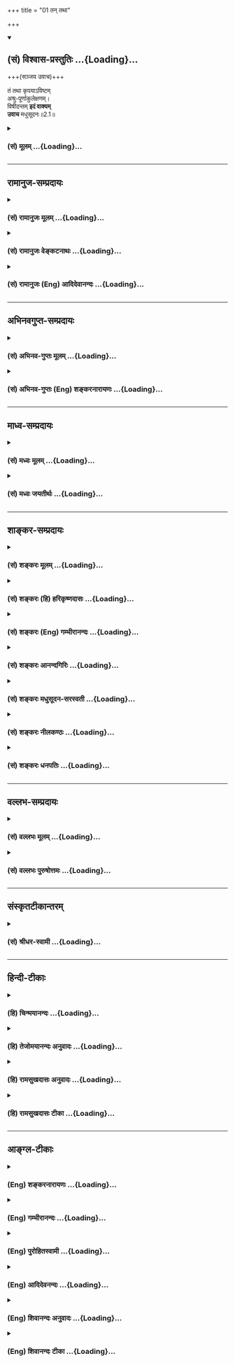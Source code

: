 +++
title = "01 तन् तथा"

+++
<div class="js_include" newlevelforh1="2" title="(सं) विश्वास-प्रस्तुतिः" unfilled url="/purANam_vaiShNavam/mahAbhAratam/06-bhIShma-parva/03-bhagavad-gItA-parva/saMskRtam/vishvAsa-prastutiH/02_sAnkhya-yogaH_sarva-/01_tan_tathA.md">
<details open><summary><h2>(सं) विश्वास-प्रस्तुतिः ...{Loading}...</h2></summary>

+++(सञ्जय उवाच)+++


तं तथा कृपयाऽविष्टम्  
अश्रु-पूर्णाकुलेक्षणम्।  
विषीदन्तम् **इदं वाक्यम्**  
**उवाच** मधुसूदनः॥2.1॥
</details>
</div>
<div class="js_include collapsed" newlevelforh1="3" title="(सं) मूलम्" unfilled url="/purANam_vaiShNavam/mahAbhAratam/06-bhIShma-parva/03-bhagavad-gItA-parva/saMskRtam/mUlam/02_sAnkhya-yogaH_sarva-/01_tan_tathA.md">
<details><summary><h3>(सं) मूलम् ...{Loading}...</h3></summary>

सञ्जय उवाच  
तं तथा कृपयाऽविष्टमश्रुपूर्णाकुलेक्षणम्।  
विषीदन्तमिदं वाक्यमुवाच मधुसूदनः।।2.1।।
</details>
</div>


_________________
## रामानुज-सम्प्रदायः
<div class="js_include collapsed" newlevelforh1="3" title="(सं) रामानुजः मूलम्" unfilled url="/purANam_vaiShNavam/mahAbhAratam/06-bhIShma-parva/03-bhagavad-gItA-parva/saMskRtam/rAmAnujaH/mUlam/02_sAnkhya-yogaH_sarva-/01_tan_tathA.md">
<details><summary><h3>(सं) रामानुजः मूलम् ...{Loading}...</h3></summary>

।।2.1।। संजय उवाच श्रीभगवानुवाच एवम् उपविष्टे पार्थे कुतः अयम् अस्थाने
समुत्थितः शोक इति आक्षिप्य तम् इमं विषमस्थं शोकम् अविद्वत्सेवितं
परलोकविरोधिनम् अकीर्तिकरम् अतिक्षुद्रं हृदयदौर्बल्यकृतं परित्यज्य
युद्धाय उत्तिष्ठ इति श्रीभगवान् उवाच।  

</details>
</div>
<div class="js_include collapsed" newlevelforh1="3" title="(सं) रामानुजः वेङ्कटनाथः" unfilled url="/purANam_vaiShNavam/mahAbhAratam/06-bhIShma-parva/03-bhagavad-gItA-parva/saMskRtam/rAmAnujaH/venkaTanAthaH/02_sAnkhya-yogaH_sarva-/01_tan_tathA.md">
<details><summary><h3>(सं) रामानुजः वेङ्कटनाथः ...{Loading}...</h3></summary>

  
  
।।2.1।। अथ शोकापनोदनविषयो द्वितीयोऽध्याय आरभ्यते।
सञ्जयवाक्याविच्छेदेऽपिसञ्जय उवाच इति
निर्देशोऽध्यायान्तरारम्भरूपतयाऽन्योक्तिशङ्कापरिहाराय। तं तथा इत्यादि
श्लोकत्रयं व्याख्याति एवमिति। विषीदन्तम् इत्यन्तस्य
पूर्वाध्यायोक्तानुवादत्वं सूचयितुंएवमुपविष्टे पार्थे इत्युक्तम्। तथा इति
अस्थान इत्यर्थः। कृपा च आन्तरो विषादः ततः अश्रुपूर्णाकुलेक्षणं
बाह्यशोकेनाप्याविष्टमित्यर्थः। विषीदन्तं पूर्वाध्यायोक्तरीत्या विषादं
प्राप्योविष्टम्। मधुसूदनशब्देन शोकमूलरजस्तमोनिबर्हणत्वं सूचितम्। अस्थाने
इति विषमशब्दोपचरितार्थः। कश्मलमिह मूर्च्छाकल्पः शोकःशोकसंविग्नमानसः 1।47
इति प्रकृतत्वात्। प्रख्यातवंशवीर्यश्रुतादिसूचकाः अर्जुनपार्थपरन्तपेति
शब्दाः कौन्तेयत्वात्त्वयि आक्षेपकाकुगर्भा इत्यभिप्रायेणआक्षिप्य
इत्युक्तम्। कुतः शब्दश्च हेत्वाभासस्य हेतुतां प्रक्षिपन् धिक्कारगर्भः।
परान् तापयतीति परन्तपः। क्लैब्यमिह कातर्यम् तत्हृदयदौर्बल्यशब्देन
विवृतम्। पूर्वश्लोकस्थविशेषणानामप्यत्र
कातर्यत्याज्यताहेतुत्वादर्थतस्तान्यप्यत्र सङ्गमयति तमिमं
विषमस्थमित्यादिना। अतत्त्वेभ्यः आरात् दूरात् याता बुद्धिर्येषां ते
आर्याः विद्वांसः तदन्ये तु अनार्याः। अस्वर्ग्यम् इत्यत्राविशेषात्
स्वर्गशब्दः परलोकमात्रोपलक्षकः। नञश्चात्र विरोधिपरतया
स्वर्ग्यशब्दनिर्दिष्टस्वर्गहेतुविरोधित्वेऽर्थतस्तत्फलविरोधात्परलोकविरोधिनमित्युक्तम्।
क्षुद्रशब्दस्यान्न सङ्कोचकाभावेनापेक्षिकक्षुद्रविषयत्वायोगात्
महत्तरस्यार्जुनस्य तथाविधावस्थापर्यालोचनाच्च काष्ठाप्राप्तं क्षुद्रत्वं
विवक्षितमिति दर्शयितुंअतिक्षुद्रम् इत्युक्तम्। कार्ये कारणोपचार इति वा
कारणत्यागस्य कार्यत्यागार्थतया पूर्वोत्तरश्लोकफलितार्थविवक्षया
वाहृदयदौर्बल्यकृतम् इत्युक्तम् अदृढहृदयत्वकृतमित्यर्थः। परन्तप इत्यनेन
ज्ञापितं प्राकरणिकमर्थमध्याहृत्योक्तंयुद्धायोत्तिष्ठेति।  
  
  

</details>
</div>
<div class="js_include collapsed" newlevelforh1="3" title="(सं) रामानुजः (Eng) आदिदेवानन्दः" unfilled url="/purANam_vaiShNavam/mahAbhAratam/06-bhIShma-parva/03-bhagavad-gItA-parva/saMskRtam/rAmAnujaH/english/AdidevAnandaH/02_sAnkhya-yogaH_sarva-/01_tan_tathA.md">
<details><summary><h3>(सं) रामानुजः (Eng) आदिदेवानन्दः ...{Loading}...</h3></summary>

2.1 - 2.3 Sanjaya said - Lord said When Arjuna thus sat, the Lord,
opposing his action, said: 'What is the reason for your misplaced grief;
Arise for battle, abandoning this grief, which has arisen in a critical
situation, which can come only in men of wrong understanding, which is
an obstacle for reaching heaven, which does not confer fame on you,
which is very mean, and which is caused by faint-heartedness.

</details>
</div>


_________________
## अभिनवगुप्त-सम्प्रदायः
<div class="js_include collapsed" newlevelforh1="3" title="(सं) अभिनव-गुप्तः मूलम्" unfilled url="/purANam_vaiShNavam/mahAbhAratam/06-bhIShma-parva/03-bhagavad-gItA-parva/saMskRtam/abhinava-guptaH/mUlam/02_sAnkhya-yogaH_sarva-/01_tan_tathA.md">
<details><summary><h3>(सं) अभिनव-गुप्तः मूलम् ...{Loading}...</h3></summary>

  
  
।।2.1।। No commentary.  

</details>
</div>
<div class="js_include collapsed" newlevelforh1="3" title="(सं) अभिनव-गुप्तः (Eng) शङ्करनारायणः" unfilled url="/purANam_vaiShNavam/mahAbhAratam/06-bhIShma-parva/03-bhagavad-gItA-parva/saMskRtam/abhinava-guptaH/english/shankaranArAyaNaH/02_sAnkhya-yogaH_sarva-/01_tan_tathA.md">
<details><summary><h3>(सं) अभिनव-गुप्तः (Eng) शङ्करनारायणः ...{Loading}...</h3></summary>

2.1 Sri Abhinavagupta did not comment upon this sloka.

</details>
</div>


_________________
## माध्व-सम्प्रदायः
<div class="js_include collapsed" newlevelforh1="3" title="(सं) मध्वः मूलम्" unfilled url="/purANam_vaiShNavam/mahAbhAratam/06-bhIShma-parva/03-bhagavad-gItA-parva/saMskRtam/madhvaH/mUlam/02_sAnkhya-yogaH_sarva-/01_tan_tathA.md">
<details><summary><h3>(सं) मध्वः मूलम् ...{Loading}...</h3></summary>

।।2.1।। Sri Madhvacharya did not comment on this sloka. The commentary
starts from 2.11.  
  

</details>
</div>
<div class="js_include collapsed" newlevelforh1="3" title="(सं) मध्वः जयतीर्थः" unfilled url="/purANam_vaiShNavam/mahAbhAratam/06-bhIShma-parva/03-bhagavad-gItA-parva/saMskRtam/madhvaH/jayatIrthaH/02_sAnkhya-yogaH_sarva-/01_tan_tathA.md">
<details><summary><h3>(सं) मध्वः जयतीर्थः ...{Loading}...</h3></summary>

।।2.1।। Sri Jayatirtha did not comment on this sloka. The commentary
starts from 2.11.  
  

</details>
</div>


_________________
## शाङ्कर-सम्प्रदायः
<div class="js_include collapsed" newlevelforh1="3" title="(सं) शङ्करः मूलम्" unfilled url="/purANam_vaiShNavam/mahAbhAratam/06-bhIShma-parva/03-bhagavad-gItA-parva/saMskRtam/shankaraH/mUlam/02_sAnkhya-yogaH_sarva-/01_tan_tathA.md">
<details><summary><h3>(सं) शङ्करः मूलम् ...{Loading}...</h3></summary>

2.1 Sri Sankaracharya did not comment on this sloka. The commentary
starts from 2.10.  
  

</details>
</div>
<div class="js_include collapsed" newlevelforh1="3" title="(सं) शङ्करः (हि) हरिकृष्णदासः" unfilled url="/purANam_vaiShNavam/mahAbhAratam/06-bhIShma-parva/03-bhagavad-gItA-parva/saMskRtam/shankaraH/hindI/harikRShNadAsaH/02_sAnkhya-yogaH_sarva-/01_tan_tathA.md">
<details><summary><h3>(सं) शङ्करः (हि) हरिकृष्णदासः ...{Loading}...</h3></summary>

।।2.1।। No such translation is available. Translation starts from 2.10  
  

</details>
</div>
<div class="js_include collapsed" newlevelforh1="3" title="(सं) शङ्करः (Eng) गम्भीरानन्दः" unfilled url="/purANam_vaiShNavam/mahAbhAratam/06-bhIShma-parva/03-bhagavad-gItA-parva/saMskRtam/shankaraH/english/gambhIrAnandaH/02_sAnkhya-yogaH_sarva-/01_tan_tathA.md">
<details><summary><h3>(सं) शङ्करः (Eng) गम्भीरानन्दः ...{Loading}...</h3></summary>

2.1 Sri Sankaracharya did not comment on this sloka. The commentary
starts from 2.10.

</details>
</div>
<div class="js_include collapsed" newlevelforh1="3" title="(सं) शङ्करः आनन्दगिरिः" unfilled url="/purANam_vaiShNavam/mahAbhAratam/06-bhIShma-parva/03-bhagavad-gItA-parva/saMskRtam/shankaraH/AnandagiriH/02_sAnkhya-yogaH_sarva-/01_tan_tathA.md">
<details><summary><h3>(सं) शङ्करः आनन्दगिरिः ...{Loading}...</h3></summary>

।।2.1।। अहिंसा परमो धर्मो भिक्षाशनं चेत्येवंलक्षणया बुद्ध्या
युद्धवैमुख्यमर्जुनस्य श्रुत्वा स्वपुत्राणां राज्यैश्वर्यमप्रचलितमवधार्य
स्वस्थहृदयं धृतराष्ट्रं दृष्ट्वा तस्य दुराशामपनेष्यामीति मनीषया संजयस्तं
प्रत्युक्तवानित्याह **संजय इति।** परमेश्वरेण स्मार्यमाणोऽपि
कृत्याकृत्ये सहसा नार्जुनः सस्मार विपर्ययप्रयुक्तस्य शोकस्य
दृढतरमोहहेतुत्वात्तथापि तं भगवान्नोपेक्षितवानित्याह **तं तथेति।** तं
प्रकृतं पार्थं तथा स्वजनमरणप्रसङ्गदर्शनेन कृपया
करुणयाविष्टमधिष्ठितमश्रुभिः पूर्णे समाकुले चेक्षणे यस्य
तमश्रुव्याप्ततरलाक्षं विषीदन्तं शोचन्तमिदं वक्ष्यमाणं वाक्यं सोपपत्तिकं
वचनं मधुनामानमसुरं सूदितवानिति मधुसूदनो भोगवानुक्तवान्नतु
यथोक्तमर्जुनमुपेक्षितवानित्यर्थः।  

</details>
</div>
<div class="js_include collapsed" newlevelforh1="3" title="(सं) शङ्करः मधुसूदन-सरस्वती" unfilled url="/purANam_vaiShNavam/mahAbhAratam/06-bhIShma-parva/03-bhagavad-gItA-parva/saMskRtam/shankaraH/madhusUdana-sarasvatI/02_sAnkhya-yogaH_sarva-/01_tan_tathA.md">
<details><summary><h3>(सं) शङ्करः मधुसूदन-सरस्वती ...{Loading}...</h3></summary>

।।2.1।। अहिंसा परमो धर्मो भिक्षाशनं चेत्येवंलक्षणया बुद्ध्या
युद्धवैमुख्यमर्जनस्य श्रुत्वा स्वपुत्राणां राज्यमप्रचलितमवधार्य
स्वस्थहृदयस्य धृतराष्ट्रस्य हर्षनिमित्तां ततः
किंवृत्तमित्याकाङ्क्षामपनिनीषुः संजयस्तं प्रत्युक्तवानित्याह वैशम्पायनः।
कृपा ममैत इति व्यामोहनिमित्तः स्नेहविशेषः। तया स्वभावसिद्धया आविष्टं
व्याप्तम्। अर्जुनस्य कर्मत्वं कृपायाश्च कर्तृत्वं वदता तस्या आगन्तुकत्वं
व्युदस्तम्। अतएव विषीदन्तं स्नेहविषयीभूतस्वजनविच्छेदाशङ्कानिमित्तः
शोकापरपर्यायश्चित्तव्याकुलीभावो विषादस्तं प्राप्नुवन्तम्। अत्र विषादस्य
कर्मत्वेनार्जुनस्य कर्तृत्वेन च तस्यागन्तुकत्वं सूचितम्। अतएव
कृपाविषादवशादश्रुभिः पूर्णे आकुले दर्शनाक्षमे चेक्षणे यस्य तम्।
एवमश्रुपातव्याकुलीभावाख्यकार्यद्वयजनकतया परिपोषं गताभ्यां
कृपाविषादाभ्यामुद्विग्नं तमर्जुनमिदं सोपपत्तिकं वक्ष्यमाणं वाक्यमुवाच
नतूपेक्षितवान्। मधुसूदन इति स्वयं दुष्टनिग्रहकर्ताऽर्जुनं प्रत्यपि तथैव
वक्ष्यतीति भावः।  

</details>
</div>
<div class="js_include collapsed" newlevelforh1="3" title="(सं) शङ्करः नीलकण्ठः" unfilled url="/purANam_vaiShNavam/mahAbhAratam/06-bhIShma-parva/03-bhagavad-gItA-parva/saMskRtam/shankaraH/nIlakaNThaH/02_sAnkhya-yogaH_sarva-/01_tan_tathA.md">
<details><summary><h3>(सं) शङ्करः नीलकण्ठः ...{Loading}...</h3></summary>

।।2.1।। अर्जुने युद्धादुपरते मत्पुत्रा निष्कण्टकं राज्यं
प्राप्स्यन्तीत्याशावन्तं राजानं प्रति संजय उवाच **तं तथेति।**
तमर्जुनम्। तथास्वजनं हि कथं हत्वा सुखिनः स्याम माधव इत्युक्तप्रकारेण
कृपया स्नेहेन न तु दयया परदुःखप्रहाणेच्छारूपया। तस्याः
परदौर्बल्यनिश्चयोत्तरभाविन्याः अर्जुनेयदि वा नो जयेयुः इति
स्वपराजयमाशङ्कमाने दुर्भणत्वात्यानेव हत्वा न जिजीविषामः इति
स्नेहातिशयसूचकवाक्यशेषविरोधाच्च। आविष्टं व्याप्तम्। विषीदन्तंसीदन्ति मम
गात्राणि इत्यादिना उक्तरूपं विषादं प्राप्नुवन्तम्। इदं वक्ष्यमाणं वाक्यं
वचनीयं उवाच। मधुसूदन इति दुष्टहन्तृत्वादेवार्जुनं निमित्तीकृत्य
त्वत्पुत्रानपि हनिष्यत्येवेति त्वया जयाशा न कार्येति भावः।  

</details>
</div>
<div class="js_include collapsed" newlevelforh1="3" title="(सं) शङ्करः धनपतिः" unfilled url="/purANam_vaiShNavam/mahAbhAratam/06-bhIShma-parva/03-bhagavad-gItA-parva/saMskRtam/shankaraH/dhanapatiH/02_sAnkhya-yogaH_sarva-/01_tan_tathA.md">
<details><summary><h3>(सं) शङ्करः धनपतिः ...{Loading}...</h3></summary>

।।2.1।। एवं रथोपस्थ उपविष्टमर्जुनं भगवान्किमुक्तवानित्याकाङ्क्षायां संजय
उवाच **तमिति।** यत्त्वहिंसा परमो धर्मो भिक्षाशनं चेत्येवं लक्षणया
बुद्य्धा युद्धवैमुख्यामर्जुनस्य श्रुत्वा स्वपुत्राणां
राज्यमप्रचलितमित्यवधार्य स्वस्थहृदयस्य धृतराष्ट्रस्य हर्षनिमित्तां ततः
किं वृत्तिमित्याकाङ्क्षमपनिनीषुः संजय उवाचेति तत्तु
पूर्वग्रन्थविरोधादुपेक्ष्यम्। तमर्जुनं तथा पूर्वोक्तेन प्रकारेण कृपया
स्नेहजन्ययाऽऽविष्टं व्याप्तम्। अश्रुभिः पूर्णे आकुले दर्शनाक्षमे ईक्षणे
नेत्रे यस्य तम्। विषादं बन्धुवियोगाशङ्कानिमित्तं शोकं प्राप्नुवन्तमिदं
वक्ष्यमाणं वाक्यं वक्तुं योग्यं वचनामुवाच नतूपेक्षितवानित्यर्थः।
मध्वादिदुष्टसूदनो भीमादिद्वारा दुर्योधनादिदुष्टसूदनायोवाचेति सूचयन्नाह
**मधुसूदन इति।  
**

</details>
</div>


_________________
## वल्लभ-सम्प्रदायः
<div class="js_include collapsed" newlevelforh1="3" title="(सं) वल्लभः मूलम्" unfilled url="/purANam_vaiShNavam/mahAbhAratam/06-bhIShma-parva/03-bhagavad-gItA-parva/saMskRtam/vallabhaH/mUlam/02_sAnkhya-yogaH_sarva-/01_tan_tathA.md">
<details><summary><h3>(सं) वल्लभः मूलम् ...{Loading}...</h3></summary>

।।2.1।। वैराग्यं प्रथमेऽध्याये पार्थदुःखमुदीरितम्। अधिकारी त्वतः सिद्धः
साङ्ख्ययोगनिरूपणे।।1।।  
  
तौ विद्यापर्वरूपत्त्वाद्धरिवेशानुकारिणौ।
आत्मस्वरूपविज्ञानस्थिरबुद्धिप्रयोजनौ।।2।।  
  
ततोंऽशत्वपरिस्फूर्त्या भवेदाश्रयणादरः। तदाश्रयवतः कार्यं
तदाज्ञाधर्मपालनम्।।3।।  
  
अतस्तदाज्ञारूपेण युद्धादिकरणं मतम्। न पुष्टिमिश्रभक्तो हि
साङ्ख्यमात्ररुचिर्भवेत्।।4।।  
  
मध्ये स्वधर्मवचनं यदुक्तं साङ्ख्ययोगयोः। तेन तद्धृदि पुष्टिस्थः प्रकारः
सम्भविष्यति।।5।।  
  
द्वितीये पूर्वमध्याये विषादः साङ्ख्यमुच्यते। तत्र स्वधर्मो योगान्ते
स्थिरबुद्धिप्रयोजनः।।6।।  
ततः किं कृतमित्यपेक्षायां पुनः सञ्जय उवाच तं तथेति।  

</details>
</div>
<div class="js_include collapsed" newlevelforh1="3" title="(सं) वल्लभः पुरुषोत्तमः" unfilled url="/purANam_vaiShNavam/mahAbhAratam/06-bhIShma-parva/03-bhagavad-gItA-parva/saMskRtam/vallabhaH/puruShottamaH/02_sAnkhya-yogaH_sarva-/01_tan_tathA.md">
<details><summary><h3>(सं) वल्लभः पुरुषोत्तमः ...{Loading}...</h3></summary>

  
  
।।2.1।। श्रीकृष्णाय नमः।। शोकसागरसम्मग्नं पार्थं स्वीयत्वभावतः। कृष्णः
स्वसाङ्ख्ययोगाभ्यामुज्जहार दयापरः।। पूर्वाध्याये शोकसंविग्नमानसोऽर्जुनः
सशरं चापमुत्सृज्योपाविशदित्युक्तम् ततः किं जातमित्याकांक्षायां सञ्जय आह
तथेति। तमर्जुनमाविष्टं स्वस्मिन् अश्रुभिः पूर्णे आकुले ईक्षणे यस्य तं
तथा विषीदन्तं पूर्वोक्तप्रकारेण खिद्यन्तं मधुसूदनः सर्वमारणसमर्थः कृपया
इदं वाक्यमग्रे उच्यमानमुवाच।  
  
  
  

</details>
</div>


_________________
## संस्कृतटीकान्तरम्
<div class="js_include collapsed" newlevelforh1="3" title="(सं) श्रीधर-स्वामी" unfilled url="/purANam_vaiShNavam/mahAbhAratam/06-bhIShma-parva/03-bhagavad-gItA-parva/saMskRtam/shrIdhara-svAmI/02_sAnkhya-yogaH_sarva-/01_tan_tathA.md">
<details><summary><h3>(सं) श्रीधर-स्वामी ...{Loading}...</h3></summary>

  
।।2.1।। ततः किं वृत्तमित्यपेक्षायां संजय उवाच  **तं तथेति।** अश्रुभिः
पूर्णे आकुले ईक्षणे यस्य तम्। तथोक्तप्रकारेण विषीदन्तमर्जुनं प्रति
मधुसूदन इदं वाक्यमुवाच।  

</details>
</div>


_________________
## हिन्दी-टीकाः
<div class="js_include collapsed" newlevelforh1="3" title="(हि) चिन्मयानन्दः" unfilled url="/purANam_vaiShNavam/mahAbhAratam/06-bhIShma-parva/03-bhagavad-gItA-parva/hindI/chinmayAnandaH/02_sAnkhya-yogaH_sarva-/01_tan_tathA.md">
<details><summary><h3>(हि) चिन्मयानन्दः ...{Loading}...</h3></summary>

।।2.1।। द्वितीय अध्याय का प्रारम्भ संजय के कथन से होता है जिसमें वह चुने
हुये शब्दों से अर्जुन की विषादमयी मानसिक स्थिति का स्पष्ट चित्रण करता
है। अर्जुन का मन करुणा और विषाद से भर गया है। इस युक्ति से स्पष्ट होता
है कि अर्जुन परिस्थितियों का स्वामी न होकर स्वयं उनका शिकार हो गया था।
इस प्रकार एक दुर्बल व्यक्ति ही परिस्थितियों का शिकार बनकर जीवन संघर्ष के
प्रत्येक अवसर पर असफल होता है। अर्जुन अपनी नैराश्यपूर्ण अवस्था में इस
समय ऐसी ही बाह्य परिस्थितियों का शिकार हो गया था। अर्जुन की विषादावस्था
का वर्णन करने के साथ ही संजय हमें यह भी संकेत करता है कि उसका आन्तरिक
व्यक्तित्व भग्न हो गया था और उसके चरित्र में गहरी दरार पड़ गयी थी। अपने
समय का सर्वश्रेष्ठ धनुर्धारी होकर भी वह किसी सामान्य युवती के समान रुदन
कर रहा था  
इस प्रकार करुणा और शोक से अभिभूत एवं अश्रुरहित रोदन करते हुये अर्जुन से
मधुसूदन (मधु नामक असुर का वध करने वाले) भगवान् श्रीकृष्ण ने निम्नलिखित
वाक्य कहा। यहाँ यह उल्लेखनीय है कि अश्रुरहित रोदन को आधुनिक मनोविज्ञान
मानसिक उद्विग्नता की चरम स्थिति मानता है।  

</details>
</div>
<div class="js_include collapsed" newlevelforh1="3" title="(हि) तेजोमयानन्दः अनुवादः" unfilled url="/purANam_vaiShNavam/mahAbhAratam/06-bhIShma-parva/03-bhagavad-gItA-parva/hindI/tejomayAnandaH/anuvAdaH/02_sAnkhya-yogaH_sarva-/01_tan_tathA.md">
<details><summary><h3>(हि) तेजोमयानन्दः अनुवादः ...{Loading}...</h3></summary>

।।2.1।। संजय ने कहा -- इस प्रकार करुणा और विषाद से अभिभूत, अश्रुपूरित
नेत्रों वाले आकुल अर्जुन से मधुसूदन ने यह वाक्य कहा।।

</details>
</div>
<div class="js_include collapsed" newlevelforh1="3" title="(हि) रामसुखदासः अनुवादः" unfilled url="/purANam_vaiShNavam/mahAbhAratam/06-bhIShma-parva/03-bhagavad-gItA-parva/hindI/rAmasukhadAsaH/anuvAdaH/02_sAnkhya-yogaH_sarva-/01_tan_tathA.md">
<details><summary><h3>(हि) रामसुखदासः अनुवादः ...{Loading}...</h3></summary>

।।2.1।। संजय बोले - वैसी कायरता से आविष्ट उन अर्जुन के प्रति, जो कि
विषाद कर रहे हैं और आँसुओं के कारण जिनके नेत्रों की देखने की शक्ति
अवरुद्ध हो रही है, भगवान् मधुसूदन ये (आगे कहे जानेवाले) वचन बोले।

</details>
</div>
<div class="js_include collapsed" newlevelforh1="3" title="(हि) रामसुखदासः टीका" unfilled url="/purANam_vaiShNavam/mahAbhAratam/06-bhIShma-parva/03-bhagavad-gItA-parva/hindI/rAmasukhadAsaH/TIkA/02_sAnkhya-yogaH_sarva-/01_tan_tathA.md">
<details><summary><h3>(हि) रामसुखदासः टीका ...{Loading}...</h3></summary>

2.1।।***व्याख्या--*****'तं तथा कृपयाविष्टम्'--**अर्जुन रथमें
सारथिरूपसे बैठे हुए भगवान्को यह आज्ञा देते हैं कि हे अच्युत! मेरे रथको
दोनों सेनाओंके बीचमें खड़ा कीजिये ,जिससे मैं यह देख लूँ कि इस युद्धमें
मेरे साथ दो हाथ करनेवाले कौन हैं; अर्थात् मेरे-जैसे शूरवीरके साथ
कौन-कौन-से योद्धा साहस करके लड़ने आये हैं; अपनी मौत सामने दीखते हुए भी
मेरे साथ लड़नेकी उनकी हिम्मत कैसे हुई; इस प्रकार जिस अर्जुनमें युद्धके
लिये इतना उत्साह था, वीरता थी, वे ही अर्जुन दोनों सेनाओंमें अपने
कुटुम्बियोंको देखकर उनके मरनेकी आशंकासे मोहग्रस्त होकर इतने शोकाकुल हो
गये हैं कि उनका शरीर शिथिल हो रहा है, मुख सूख रहा है, शरीरमें कँपकँपी आ
रही है, रोंगटे खड़े हो रहे हैं, हाथसे धनुष गिर रहा है, त्वचा जल रही है,
खड़े रहनेकी भी शक्ति नहीं रही है और मन भी भ्रमित हो रहा है। कहाँ तो
अर्जुनका यह स्वभाव कि **'न दैन्यं न पलायनम्'**और कहाँ अर्जुनका कायरताके
दोषसे शोकाविष्ट होकर रथके मध्यभागमें बैठ जाना! बड़े आश्चर्यके साथ सञ्जय
यही भाव उपर्युक्त पदोंसे प्रकट कर रहे हैं।  
पहले अध्यायके अट्ठाईसवें श्लोकमें भी सञ्जयने अर्जुनके लिये **'कृपया
परयाविष्टः'**पदोंका प्रयोग किया है।  
**'अश्रुपूर्णाकुलेक्षणम्'--**अर्जुन-जैसे महान् शूरवीरके भीतर भी
कौटुम्बिक मोह छा गया और नेत्रोंमें आँसू भर आये! आँसू भी इतने ज्यादा भर
आये कि नेत्रोंसे पूरी तरह देख भी नहीं सकते।  
**'विषीदन्तमिदं वाक्यमुवाच मधुसूदनः'--**इस प्रकार कायरताके कारण विषाद
करते हुए अर्जुनसे भगवान् मधुसूदनने ये (आगे दूसरे-तीसरे श्लोकोंमें कहे
जाने-वाले) वचन कहे।  
  
यहाँ **'विषीदन्तमुवाच'** कहनेसे ही काम चल सकता था,**'इदं
वाक्यम्'**कहनेकी जरूरत ही नहीं थी; क्योंकि **'उवाच'**क्रियाके अन्तर्गत
ही **'वाक्यम्'**पद आ जाता है। फिर भी**'वाक्यम्'**पद कहनेका तात्पर्य
है कि भगवान्का यह वचन, यह वाणी बड़ी विलक्षण है। अर्जुनमें धर्मका बाना
पहनकर जो कर्तव्य-त्यागरूप बुराई आ गयी थी ,उसपर यह भगवद्वाणी सीधा आघात
पहुँचानेवाली है। अर्जुनका युद्धसे उपराम होनेका जो निर्णय था उसमें खलबली
मचा देनेवाली है। अर्जुनको अपने दोषका ज्ञान कराकर अपने कल्याणकी जिज्ञासा
जाग्रत् करा देनेवाली है। इस गम्भीर अर्थवाली वाणीके प्रभावसे ही अर्जुन
भगवान्का शिष्यत्व ग्रहण करके उनके शरण हो जाते हैं (2। 7)।  
सञ्जयके द्वारा**'मधुसूदनः'**पद कहनेका तात्पर्य है कि भगवान् श्रीकृष्ण
मधु नामक दैत्यको मारनेवाले अर्थात् दुष्ट स्वभाववालोंका संहार करनेवाले
हैं। इसलिये वे दुष्ट स्वभाववाले दुर्योधनादिका नाश करवाये बिना रहेंगे
नहीं।  
  
***सम्बन्ध--***भगवान्ने अर्जुनके प्रति कौनसे वचन कहे--इसे आगेके दो
श्लोकोंमें कहते हैं।

</details>
</div>


_________________
## आङ्ग्ल-टीकाः
<div class="js_include collapsed" newlevelforh1="3" title="(Eng) शङ्करनारायणः" unfilled url="/purANam_vaiShNavam/mahAbhAratam/06-bhIShma-parva/03-bhagavad-gItA-parva/english/shankaranArAyaNaH/02_sAnkhya-yogaH_sarva-/01_tan_tathA.md">
<details><summary><h3>(Eng) शङ्करनारायणः ...{Loading}...</h3></summary>

2.1. Sanjaya said To him (Arjuna) who was thus possessed by compassion,
whose eyes were confused and filled with tears and who was sinking in
despondency, Madhusudana told this \[following\] sentence.

</details>
</div>
<div class="js_include collapsed" newlevelforh1="3" title="(Eng) गम्भीरानन्दः" unfilled url="/purANam_vaiShNavam/mahAbhAratam/06-bhIShma-parva/03-bhagavad-gItA-parva/english/gambhIrAnandaH/02_sAnkhya-yogaH_sarva-/01_tan_tathA.md">
<details><summary><h3>(Eng) गम्भीरानन्दः ...{Loading}...</h3></summary>

2.1 Sanjaya said To him who had been thus filled with pity, whose eyes
were filled with tears and showed distress, and who was sorrowing,
Madhusudana uttered these words:

</details>
</div>
<div class="js_include collapsed" newlevelforh1="3" title="(Eng) पुरोहितस्वामी" unfilled url="/purANam_vaiShNavam/mahAbhAratam/06-bhIShma-parva/03-bhagavad-gItA-parva/english/purohitasvAmI/02_sAnkhya-yogaH_sarva-/01_tan_tathA.md">
<details><summary><h3>(Eng) पुरोहितस्वामी ...{Loading}...</h3></summary>

2.1 Sanjaya then told how the Lord Shri Krishna, seeing Arjuna
overwhelmed with compassion, his eyes dimmed with flowing tears and full
of despondency, consoled him:

</details>
</div>
<div class="js_include collapsed" newlevelforh1="3" title="(Eng) आदिदेवनन्दः" unfilled url="/purANam_vaiShNavam/mahAbhAratam/06-bhIShma-parva/03-bhagavad-gItA-parva/english/AdidevanandaH/02_sAnkhya-yogaH_sarva-/01_tan_tathA.md">
<details><summary><h3>(Eng) आदिदेवनन्दः ...{Loading}...</h3></summary>

2.1 Sanjaya said To him, who was thus overcome with pity, whose eyes
were wet with tears, who was sorrow-stricken and who bore a bewildered
look Sri Krsna spoke as follows:

</details>
</div>
<div class="js_include collapsed" newlevelforh1="3" title="(Eng) शिवानन्दः अनुवादः" unfilled url="/purANam_vaiShNavam/mahAbhAratam/06-bhIShma-parva/03-bhagavad-gItA-parva/english/shivAnandaH/anuvAdaH/02_sAnkhya-yogaH_sarva-/01_tan_tathA.md">
<details><summary><h3>(Eng) शिवानन्दः अनुवादः ...{Loading}...</h3></summary>

2.1 Sanjaya said To him who was thus overcome with pity and who was
despondent, with eyes full of tears and agitated, Madhusudana (the
destroyer of Madhu) or Krishna spoke these words.

</details>
</div>
<div class="js_include collapsed" newlevelforh1="3" title="(Eng) शिवानन्दः टीका" unfilled url="/purANam_vaiShNavam/mahAbhAratam/06-bhIShma-parva/03-bhagavad-gItA-parva/english/shivAnandaH/TIkA/02_sAnkhya-yogaH_sarva-/01_tan_tathA.md">
<details><summary><h3>(Eng) शिवानन्दः टीका ...{Loading}...</h3></summary>

  
  
2.1 तम् to him; तथा thus; कृपया with pity; आविष्टम् overcome;
अश्रुपूर्णाकुलेक्षणम् with eyes filled with tears and agitated;
विषीदन्तम् despondent; इदम् this; वाक्यम् speech; उवाच spoke; मघुसूदनः
Madhusudana.No commentary.

</details>
</div>
